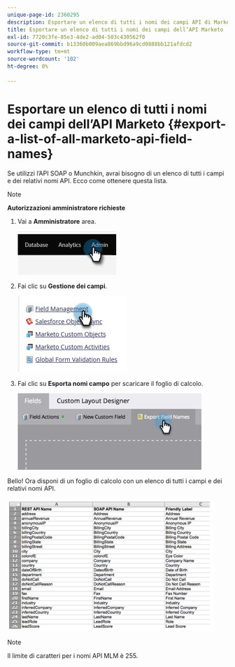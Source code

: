 ```yaml
---
unique-page-id: 2360295
description: Esportare un elenco di tutti i nomi dei campi API di Marketo - Documenti Marketo - Documentazione del prodotto
title: Esportare un elenco di tutti i nomi dei campi dell’API Marketo
exl-id: 7720c3fe-85e3-4de2-ad04-503c430562f0
source-git-commit: b13360b009aea869bbd96a9cd0888bb121afdcd2
workflow-type: tm+mt
source-wordcount: '102'
ht-degree: 0%

---
```


# Esportare un elenco di tutti i nomi dei campi dell’API Marketo {#export-a-list-of-all-marketo-api-field-names}

Se utilizzi l’API SOAP o Munchkin, avrai bisogno di un elenco di tutti i campi e dei relativi nomi API. Ecco come ottenere questa lista.

>[!NOTE]
>
>**Autorizzazioni amministratore richieste**

1. Vai a **Amministratore** area.

   ![](assets/export-a-list-of-all-marketo-api-field-names-1.png)

1. Fai clic su **Gestione dei campi**.

   ![](assets/export-a-list-of-all-marketo-api-field-names-2.png)

1. Fai clic su **Esporta nomi campo** per scaricare il foglio di calcolo.

   ![](assets/export-a-list-of-all-marketo-api-field-names-3.png)

Bello! Ora disponi di un foglio di calcolo con un elenco di tutti i campi e dei relativi nomi API.

![](assets/export-a-list-of-all-marketo-api-field-names-4.png)

>[!NOTE]
>
>Il limite di caratteri per i nomi API MLM è 255.
